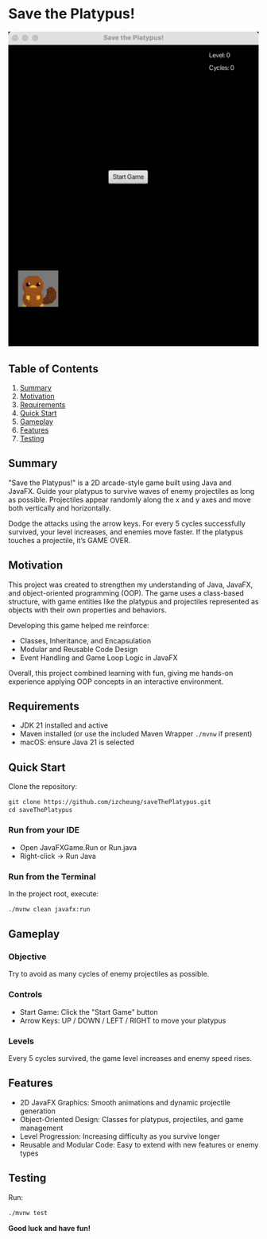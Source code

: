 # Save the Platypus!

![SaveThePlatypusGif](assets/SaveThePlatypus.gif)

## Table of Contents

1. [Summary](#summary)
2. [Motivation](#motivation)
3. [Requirements](#requirements)
4. [Quick Start](#quick-start)
5. [Gameplay](#gameplay)
6. [Features](#features)
7. [Testing](#testing)

## Summary

"Save the Platypus!" is a 2D arcade-style game built using Java and JavaFX. Guide your platypus to survive waves of enemy projectiles as long as possible. Projectiles appear randomly along the x and y axes and move both vertically and horizontally.

Dodge the attacks using the arrow keys. For every 5 cycles successfully survived, your level increases, and enemies move faster. If the platypus touches a projectile, it’s GAME OVER.

## Motivation

This project was created to strengthen my understanding of Java, JavaFX, and object-oriented programming (OOP). The game uses a class-based structure, with game entities like the platypus and projectiles represented as objects with their own properties and behaviors.

Developing this game helped me reinforce:

- Classes, Inheritance, and Encapsulation
- Modular and Reusable Code Design
- Event Handling and Game Loop Logic in JavaFX

Overall, this project combined learning with fun, giving me hands-on experience applying OOP concepts in an interactive environment.

## Requirements

- JDK 21 installed and active
- Maven installed (or use the included Maven Wrapper `./mvnw` if present)
- macOS: ensure Java 21 is selected

## Quick Start

Clone the repository:

```
git clone https://github.com/izcheung/saveThePlatypus.git
cd saveThePlatypus
```

### Run from your IDE

- Open JavaFXGame.Run or Run.java
- Right-click → Run Java

### Run from the Terminal

In the project root, execute:

```bash
./mvnw clean javafx:run
```

## Gameplay

### Objective

Try to avoid as many cycles of enemy projectiles as possible.

### Controls

- Start Game: Click the "Start Game" button
- Arrow Keys: UP / DOWN / LEFT / RIGHT to move your platypus

### Levels

Every 5 cycles survived, the game level increases and enemy speed rises.

## Features

- 2D JavaFX Graphics: Smooth animations and dynamic projectile generation
- Object-Oriented Design: Classes for platypus, projectiles, and game management
- Level Progression: Increasing difficulty as you survive longer
- Reusable and Modular Code: Easy to extend with new features or enemy types

## Testing

Run:

```bash
./mvnw test
```

<b> Good luck and have fun! </b>
